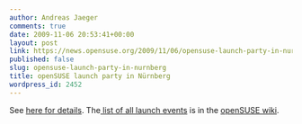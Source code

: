 ```yaml
---
author: Andreas Jaeger
comments: true
date: 2009-11-06 20:53:41+00:00
layout: post
link: https://news.opensuse.org/2009/11/06/opensuse-launch-party-in-nurnberg/
published: false
slug: opensuse-launch-party-in-nurnberg
title: openSUSE launch party in Nürnberg
wordpress_id: 2452
---
```


See [here for details](http://lizards.opensuse.org/2009/11/06/opensuse-launch-party-in-nurnberg-nov-12/). The[ list of all launch events](http://en.opensuse.org/OpenSUSE_11.2_Launch_Party_Locations) is in the [openSUSE wiki](http://en.opensuse.org/OpenSUSE_11.2_Launch_Party_Locations).
